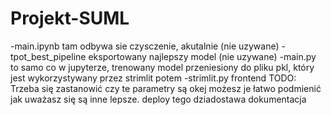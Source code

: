# Projekt-SUML
-main.ipynb tam odbywa sie czysczenie, akutalnie (nie uzywane)
-tpot_best_pipeline eksportowany najlepszy model (nie uzywane)
-main.py to samo co w jupyterze, trenowany model przeniesiony do pliku pkl, który jest wykorzystywany przez strimlit potem
-strimlit.py frontend
TODO:
Trzeba się zastanowić czy te parametry są okej możesz je łatwo podmienić jak uważasz się są inne lepsze.
deploy tego dziadostawa
dokumentacja
